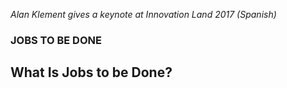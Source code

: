 *Alan Klement gives a keynote at Innovation Land 2017 (Spanish)*

### JOBS TO BE DONE

## What Is Jobs to be Done?